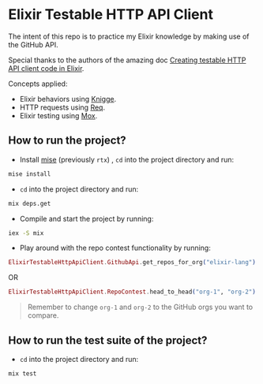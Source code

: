 # Elixir Testable HTTP API Client

The intent of this repo is to practice my Elixir knowledge by making use of the GitHub API.

Special thanks to the authors of the amazing doc [Creating testable HTTP API client code in Elixir](https://dev.betterdoc.org/elixir/http/mocks/opinion/2021/11/19/creating-testable-http-api-client-code-in-elixir.html).

Concepts applied:

- Elixir behaviors using [Knigge](https://hexdocs.pm/knigge/readme.html).
- HTTP requests using [Req](https://hexdocs.pm/req/readme.html).
- Elixir testing using [Mox](https://hexdocs.pm/mox/readme.html).

## How to run the project?

- Install [mise](https://mise.jdx.dev/getting-started.html) (previously `rtx`) , `cd` into the project directory and run:

```bash
mise install
```

- `cd` into the project directory and run:

```bash
mix deps.get
```

- Compile and start the project by running:

```bash
iex -S mix
```

- Play around with the repo contest functionality by running:

```elixir
ElixirTestableHttpApiClient.GithubApi.get_repos_for_org("elixir-lang")
```

OR

```elixir
ElixirTestableHttpApiClient.RepoContest.head_to_head("org-1", "org-2")
```

> Remember to change `org-1` and `org-2` to the GitHub orgs you want to compare.

## How to run the test suite of the project?

- `cd` into the project directory and run:

```bash
mix test
```
